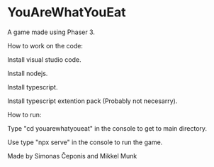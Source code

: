# YouAreWhatYouEat
A game made using Phaser 3.


How to work on the code:

Install visual studio code.

Install nodejs.

Install typescript.

Install typescript extention pack (Probably not necesarry).


How to run:

Type "cd youarewhatyoueat" in the console to get to main directory.

Use type "npx serve" in the console to run the game.




Made by Simonas Čeponis and Mikkel Munk
